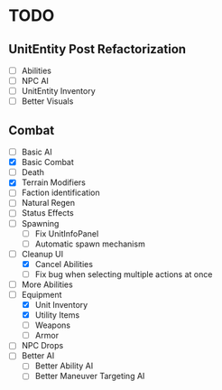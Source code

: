 ﻿# TODO

## UnitEntity Post Refactorization
- [ ] Abilities
- [ ] NPC AI
- [ ] UnitEntity Inventory
- [ ] Better Visuals

## Combat
- [ ] Basic AI
- [X] Basic Combat
- [ ] Death
- [X] Terrain Modifiers
- [ ] Faction identification
- [ ] Natural Regen
- [ ] Status Effects
- [ ] Spawning
  - [ ] Fix UnitInfoPanel
  - [ ] Automatic spawn mechanism
- [ ] Cleanup UI
  - [X] Cancel Abilities
  - [ ] Fix bug when selecting multiple actions at once
- [ ] More Abilities
- [ ] Equipment
  - [X] Unit Inventory
  - [X] Utility Items
  - [ ] Weapons
  - [ ] Armor
- [ ] NPC Drops
- [ ] Better AI
  - [ ] Better Ability AI
  - [ ] Better Maneuver Targeting AI